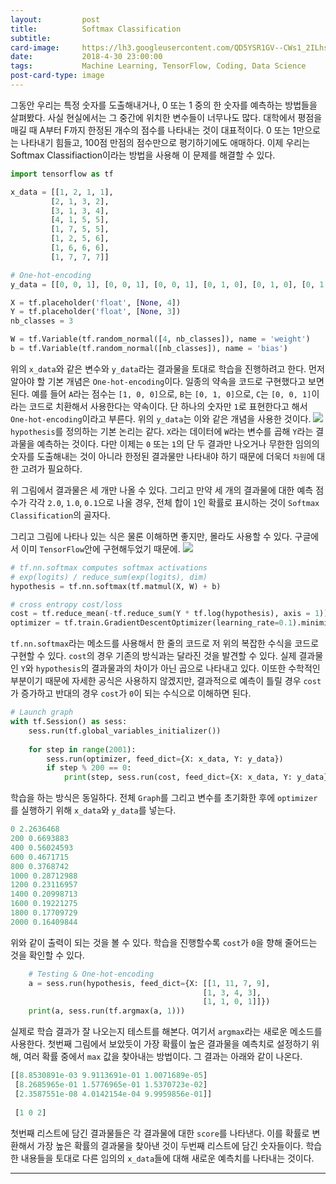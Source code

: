 ```yaml
---
layout:         post
title:          Softmax Classification
subtitle:   
card-image:     https://lh3.googleusercontent.com/QD5YSR1GV--CWs1_2ILhslxfIe1hc0lDj0qVhZ2l7ZiZlTq3PxYnqDvx3JlPtBS1tkB8SHG1wG6o4vfMb1CZIy1XKppa7GoaM1JetkGjRdUus1EduZRmvozna2ShOEj34U_Y9AV2KoXfC0pyopg4hMO_0dhr9PKhK8KZfFLNColK9Et0mjTuLBX0fh-6iT98EgDZW5VzDg-IXoGL38fAMQ9nzC1KCi3tVMkdN96-YowXEtoNo-_wRkYfyn1ROYyjjF9_z4xXmdjdrPw6mh-srbvkeizv232_AZMww7XsNwOrXoyKi-8Uo5Htv_b8Ah1-80UyIOb7BvEo0HzKabbbLKZql4H5jGLa87e_eojq531e92DSOzHFHRFNhw124I3MqYQm60YGt3hdPGejzKymyqQT1J-nDAWkVPVs13UgvsCZx8vXR3nJh6hjOHlOf8MOi8h-k7w3rINqPmGbVZWlJffqvbBkfHs_S3-OdRsVjP1cIvsU4ugbEjzFAiPyZWdZPsMc76jLCXtYQx4VAiMi5qSLJkIALkkkEwZJ3MgBr5E6K_XH-SvV4nVgz1S4cXa_zYnfVOazSAfxQOrX2_KnqqS_vJVSCnbNMSUXFLiK=w518-h274-no
date:           2018-4-30 23:00:00
tags:           Machine Learning, TensorFlow, Coding, Data Science
post-card-type: image
---
```


그동안 우리는 특정 숫자를 도출해내거나, 0 또는 1 중의 한 숫자를 예측하는 방법들을 살펴봤다. 사실 현실에서는 그 중간에 위치한 변수들이 너무나도 많다. 대학에서 평점을 매길 때 A부터 F까지 한정된 개수의 점수를 나타내는 것이 대표적이다. 0 또는 1만으로는 나타내기 힘들고, 100점 만점의 점수만으로 평기하기에도 애매하다. 이제 우리는 Softmax Classifiaction이라는 방법을 사용해 이 문제를 해결할 수 있다.
```python
import tensorflow as tf

x_data = [[1, 2, 1, 1],
         [2, 1, 3, 2],
         [3, 1, 3, 4],
         [4, 1, 5, 5],
         [1, 7, 5, 5],
         [1, 2, 5, 6],
         [1, 6, 6, 6],
         [1, 7, 7, 7]]

# One-hot-encoding
y_data = [[0, 0, 1], [0, 0, 1], [0, 0, 1], [0, 1, 0], [0, 1, 0], [0, 1, 0], [1, 0, 0], [1, 0, 0]]

X = tf.placeholder('float', [None, 4])
Y = tf.placeholder('float', [None, 3])
nb_classes = 3

W = tf.Variable(tf.random_normal([4, nb_classes]), name = 'weight')
b = tf.Variable(tf.random_normal([nb_classes]), name = 'bias')
```
위의 ```x_data```와 같은 변수와 ```y_data```라는 결과물을 토대로 학습을 진행하려고 한다. 먼저 알아야 할 기본 개념은 ```One-hot-encoding```이다. 일종의 약속을 코드로 구현했다고 보면 된다. 예를 들어 ```A```라는 점수는 ```[1, 0, 0]```으로, ```B```는 ```[0, 1, 0]```으로, ```C```는 ```[0, 0, 1]```이라는 코드로 치환해서 사용한다는 약속이다. 단 하나의 숫자만 ```1```로 표현한다고 해서 ```One-hot-encoding```이라고 부른다. 위의 ```y_data```는 이와 같은 개념을 사용한 것이다.
![](https://lh3.googleusercontent.com/QD5YSR1GV--CWs1_2ILhslxfIe1hc0lDj0qVhZ2l7ZiZlTq3PxYnqDvx3JlPtBS1tkB8SHG1wG6o4vfMb1CZIy1XKppa7GoaM1JetkGjRdUus1EduZRmvozna2ShOEj34U_Y9AV2KoXfC0pyopg4hMO_0dhr9PKhK8KZfFLNColK9Et0mjTuLBX0fh-6iT98EgDZW5VzDg-IXoGL38fAMQ9nzC1KCi3tVMkdN96-YowXEtoNo-_wRkYfyn1ROYyjjF9_z4xXmdjdrPw6mh-srbvkeizv232_AZMww7XsNwOrXoyKi-8Uo5Htv_b8Ah1-80UyIOb7BvEo0HzKabbbLKZql4H5jGLa87e_eojq531e92DSOzHFHRFNhw124I3MqYQm60YGt3hdPGejzKymyqQT1J-nDAWkVPVs13UgvsCZx8vXR3nJh6hjOHlOf8MOi8h-k7w3rINqPmGbVZWlJffqvbBkfHs_S3-OdRsVjP1cIvsU4ugbEjzFAiPyZWdZPsMc76jLCXtYQx4VAiMi5qSLJkIALkkkEwZJ3MgBr5E6K_XH-SvV4nVgz1S4cXa_zYnfVOazSAfxQOrX2_KnqqS_vJVSCnbNMSUXFLiK=w518-h274-no)
```hypothesis```를 정의하는 기본 논리는 같다. ```X```라는 데이터에 ```W```라는 변수를 곱해 ```Y```라는 결과물을 예측하는 것이다. 다만 이제는 ```0``` 또는 ```1```의 단 두 결과만 나오거나 무한한 임의의 숫자를 도출해내는 것이 아니라 한정된 결과물만 나타내야 하기 때문에 더욱더 ```차원```에 대한 고려가 필요하다.

위 그림에서 결과물은 세 개만 나올 수 있다. 그리고 만약 세 개의 결과물에 대한 예측 점수가 각각 ```2.0```, ```1.0```, ```0.1```으로 나올 경우, 전체 합이 ```1```인 확률로 표시하는 것이 ```Softmax Classification```의 골자다.

그리고 그림에 나타나 있는 식은 물론 이해하면 좋지만, 몰라도 사용할 수 있다. 구글에서 이미 ```TensorFlow```안에 구현해두었기 때문에.
![](https://lh3.googleusercontent.com/rWr4lGp-oZYHACPbiALy2OlF_9ds899U6Yys-M_IOEx1KS5_J6UvYU4skZIecX2d_IaOUub5qUS7X8J4LJ7-qUFnzLv9Bkc69kfp86YD6pTnxWlPaxlmMtueda7Hrx9MHzd5-3rMt9vfYaXOhaxFskNWw2HVAiQ0bf9uukZC9I4IyzGg2_v6IiSL2jroDscc7RjsdeCS4w-dqtiUULYDwtXTyHeOSW2nsjXHlDUw9MTyV788ugPvyeDDdK81Cdp1bKOcJiDes-aA-UQT7ZkDmT_B6KTyaqRszgYoKgYBMxqKk_KP8PBHKoeogWY7SXRIaosY2wKK3l-mhRMwG1vdK-jkm_ofBNMab33n7FiUT2vuImckLSS_W_mgbv1f6UriQoIAx0qHNw2b3IuIic-TGEA8CJ5QGt2qnDfB6cLB5wTy83QLQhvbcGvhaHBvL8WGltKORSvo1dma1ruGIEX5THK40mZ5l16lpgRXD9J9En_9aAZN7_OcmU1NIxAEaAcYZOG02P9gfDUz22_RtyE3gKDo8eOD4z1XTqcd1ycl1GGHvXhTxvJRcu27WzGB_eWixyCTLID3knkll30nVpZZ3cxTqQ_ti6omzjFpS9Z-=w1398-h672-no)
```python
# tf.nn.softmax computes softmax activations
# exp(logits) / reduce_sum(exp(logits), dim)
hypothesis = tf.nn.softmax(tf.matmul(X, W) + b)

# cross entropy cost/loss
cost = tf.reduce_mean(-tf.reduce_sum(Y * tf.log(hypothesis), axis = 1))
optimizer = tf.train.GradientDescentOptimizer(learning_rate=0.1).minimize(cost)
```
```tf.nn.softmax```라는 메소드를 사용해서 한 줄의 코드로 저 위의 복잡한 수식을 코드로 구현할 수 있다. ```cost```의 경우 기존의 방식과는 달라진 것을 발견할 수 있다. 실제 결과물인 ```Y```와 ```hypothesis```의 결과물과의 차이가 아닌 곱으로 나타내고 있다. 이또한 수학적인 부분이기 때문에 자세한 공식은 사용하지 않겠지만, 결과적으로 예측이 틀릴 경우 ```cost```가 증가하고 반대의 경우 ```cost```가 ```0```이 되는 수식으로 이해하면 된다.

```python
# Launch graph
with tf.Session() as sess:
    sess.run(tf.global_variables_initializer())
    
    for step in range(2001):
        sess.run(optimizer, feed_dict={X: x_data, Y: y_data})
        if step % 200 == 0:
            print(step, sess.run(cost, feed_dict={X: x_data, Y: y_data}))
```
학습을 하는 방식은 동일하다. 전체 ```Graph```를 그리고 변수를 초기화한 후에 ```optimizer```를 실행하기 위해 ```x_data```와 ```y_data```를 넣는다.
```python
0 2.2636468
200 0.6693883
400 0.56024593
600 0.4671715
800 0.3768742
1000 0.28712988
1200 0.23116957
1400 0.20998713
1600 0.19221275
1800 0.17709729
2000 0.16409844
```
위와 같이 출력이 되는 것을 볼 수 있다. 학습을 진행할수록 ```cost```가 ```0```을 향해 줄어드는 것을 확인할 수 있다.
```python
    # Testing & One-hot-encoding
    a = sess.run(hypothesis, feed_dict={X: [[1, 11, 7, 9],
                                           [1, 3, 4, 3],
                                           [1, 1, 0, 1]]})
    print(a, sess.run(tf.argmax(a, 1)))
```
실제로 학습 결과가 잘 나오는지 테스트를 해본다. 여기서 ```argmax```라는 새로운 메소드를 사용한다. 첫번째 그림에서 보았듯이 가장 확률이 높은 결과물을 예측치로 설정하기 위해, 여러 확률 중에서 ```max``` 값을 찾아내는 방법이다. 그 결과는 아래와 같이 나온다.
```python
[[8.8530891e-03 9.9113691e-01 1.0071689e-05]
 [8.2685965e-01 1.5776965e-01 1.5370723e-02]
 [2.3587551e-08 4.0142154e-04 9.9959856e-01]]
 
 [1 0 2]
```
첫번째 리스트에 담긴 결과물들은 각 결과물에 대한 ```score```를 나타낸다. 이를 확률로 변환해서 가장 높은 확률의 결과물을 찾아낸 것이 두번째 리스트에 담긴 숫자들이다. 학습한 내용들을 토대로 다른 임의의 ```x_data```들에 대해 새로운 예측치를 나타내는 것이다.

---